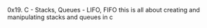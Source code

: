 0x19. C - Stacks, Queues - LIFO, FIFO this is all about creating and manipulating stacks and queues in c
